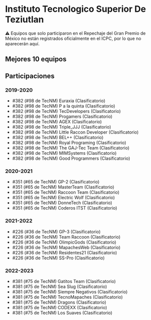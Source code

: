 # Instituto Tecnologico Superior De Teziutlan

:warning: Equipos que solo participaron en el Repechaje del Gran Premio de México no están registrados oficialmente en el ICPC, por lo que no aparecerán aquí.

## Mejores 10 equipos


## Participaciones

### 2019-2020

- #382 (#98 de TecNM) Euraxia (Clasificatorio)
- #382 (#98 de TecNM) P a la quinta (Clasificatorio)
- #382 (#98 de TecNM) TecDevelopers (Clasificatorio)
- #382 (#98 de TecNM) Progamers (Clasificatorio)
- #382 (#98 de TecNM) AGEX (Clasificatorio)
- #382 (#98 de TecNM) Triple_JJJ (Clasificatorio)
- #382 (#98 de TecNM) Little Raccon Developer (Clasificatorio)
- #382 (#98 de TecNM) BEL++ (Clasificatorio)
- #382 (#98 de TecNM) Royal Programing (Clasificatorio)
- #382 (#98 de TecNM) The GAJ-Tec Team (Clasificatorio)
- #382 (#98 de TecNM) MIMSystems (Clasificatorio)
- #382 (#98 de TecNM) Good Programmers (Clasificatorio)

### 2020-2021

- #351 (#65 de TecNM) GP-2 (Clasificatorio)
- #351 (#65 de TecNM) MasterTeam (Clasificatorio)
- #351 (#65 de TecNM) Raccoon Team  (Clasificatorio)
- #351 (#65 de TecNM) Electric Wolf (Clasificatorio)
- #351 (#65 de TecNM) DonneTech (Clasificatorio)
- #351 (#65 de TecNM) Coderos ITST (Clasificatorio)

### 2021-2022

- #226 (#36 de TecNM) GP-3 (Clasificatorio)
- #226 (#36 de TecNM) Team Raccoon (Clasificatorio)
- #226 (#36 de TecNM) OlimpicGods (Clasificatorio)
- #226 (#36 de TecNM) MapachesWeb (Clasificatorio)
- #226 (#36 de TecNM) Residentes21 (Clasificatorio)
- #226 (#36 de TecNM) SS-Pro (Clasificatorio)

### 2022-2023

- #381 (#75 de TecNM) Gatitos Team (Clasificatorio)
- #381 (#75 de TecNM) Sea Slug (Clasificatorio)
- #381 (#75 de TecNM) Siempre Negativos (Clasificatorio)
- #381 (#75 de TecNM) TecnoMapaches (Clasificatorio)
- #381 (#75 de TecNM) Dragons (Clasificatorio)
- #381 (#75 de TecNM) CODEXX (Clasificatorio)
- #381 (#75 de TecNM) Los Suaves (Clasificatorio)



